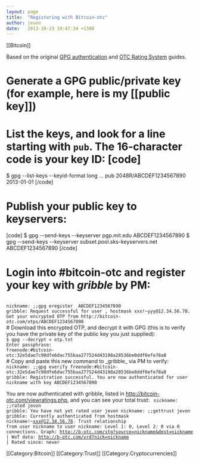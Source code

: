```yaml
---
layout: page
title:  "Registering with Bitcoin-otc"
author: jevon
date:   2013-10-23 19:47:34 +1300
---
```


[[Bitcoin]]

Based on the original <a href="http://wiki.bitcoin-otc.com/wiki/GPG_authentication">GPG authentication</a> and <a href="http://wiki.bitcoin-otc.com/wiki/OTC_Rating_System">OTC Rating System</a> guides.

# Generate a GPG public/private key (for example, here is my [[public key]])
# List the keys, and look for a line starting with `pub`. The 16-character code is your key ID: [code]
$ gpg --list-keys --keyid-format long
...
pub  2048R/ABCDEF1234567890 2013-01-01 [/code]
# Publish your public key to keyservers:
[code]
$ gpg --send-keys --keyserver pgp.mit.edu ABCDEF1234567890
$ gpg --send-keys --keyserver subset.pool.sks-keyservers.net ABCDEF1234567890
[/code]
# Login into #bitcoin-otc and register your key with _gribble_ by PM:
<code>
nickname: ;;gpg eregister <nickname> ABCDEF1234567890
gribble: Request successful for user <nickname>, hostmask xxx!~yyy@12.34.56.78. Get your encrypted OTP from http://bitcoin-otc.com/otps/ABCDEF1234567890
</code>
# Download this encrypted OTP, and decrypt it with GPG (this is to verify you have the private key of the public key you just supplied):
<code>
$ gpg --decrypt < otp.txt
Enter passphrase:
freenode:#bitcoin-otc:32e5dae7c90dfe6dac755baa277524d43198a28536be0ddf6efe78a8
</code>
# Copy and paste this new command to _gribble_ via PM to verify:
<code>
nickname: ;;gpg everify freenode:#bitcoin-otc:32e5dae7c90dfe6dac755baa277524d43198a28536be0ddf6efe78a8
gribble: Registration successful. You are now authenticated for user nickname with key ABCDEF1234567890
</code>

You are now authenticated with gribble, listed in http://bitcoin-otc.com/viewratings.php, and you can see your total trust:
<code>
nickname: ;;rated jevon
gribble: You have not yet rated user jevon
nickname: ;;gettrust jevon
gribble: Currently authenticated from hostmask nickname!~xxx@12.34.56.78. Trust relationship from user nickname to user nickname: Level 1: 0, Level 2: 0 via 0 connections. Graph: http://b-otc.com/stg?source=nickname&dest=nickname | WoT data: http://b-otc.com/vrd?nick=nickname | Rated since: never
</code>

[[Category:Bitcoin]]
[[Category:Trust]]
[[Category:Cryptocurrencies]]